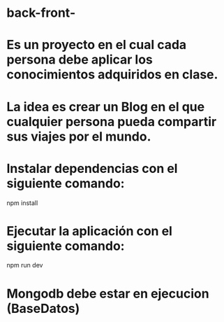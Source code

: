 # back-front-
# Es un proyecto en el cual cada persona debe aplicar los conocimientos adquiridos en clase.
# La idea es crear un Blog en el que cualquier persona pueda compartir sus viajes por el mundo.


# Instalar dependencias con el siguiente comando:
npm install

# Ejecutar la aplicación con el siguiente comando:
npm run dev

# Mongodb debe estar en ejecucion (BaseDatos)
